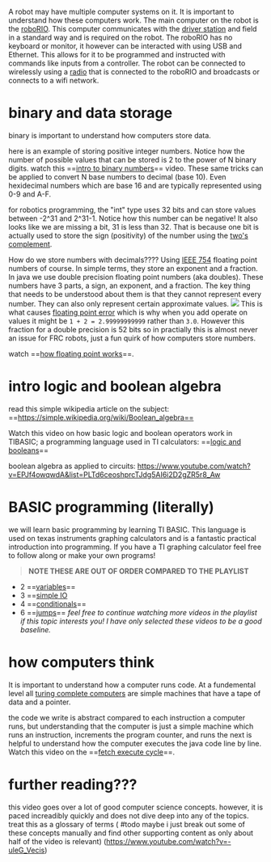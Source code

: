 A robot may have multiple computer systems on it. It is important to understand how these computers work. The main computer on the robot is the [roboRIO](https://docs.wpilib.org/en/stable/docs/software/roborio-info/roborio-introduction.html). This computer communicates with the [driver station](https://docs.wpilib.org/en/stable/docs/software/driverstation/driver-station.html) and field in a standard way and is required on the robot. The roboRIO has no keyboard or monitor, it however can be interacted with using USB and Ethernet. This allows for it to be programmed and instructed with commands like inputs from a controller. The robot can be connected to wirelessly using a [radio](https://docs.wpilib.org/en/stable/docs/zero-to-robot/step-3/radio-programming.html) that is connected to the roboRIO and broadcasts or connects to a wifi network.

# binary and data storage
binary is important to understand how computers store data. 

here is an example of storing positive integer numbers. Notice how the number of possible values that can be stored is 2 to the power of N binary digits. watch this ==[intro to binary numbers](https://www.youtube.com/watch?v=kTcpd4ef2lU)== video. These same tricks can be applied to convert N base numbers to decimal (base 10). Even hexidecimal numbers which are base 16 and are typically represented using 0-9 and A-F.

for robotics programming, the "int" type uses 32 bits and can store values between -2^31 and 2^31-1. Notice how this number can be negative! It also looks like we are missing a bit, 31 is less than 32. That is because one bit is actually used to store the sign (positivity) of the number using the [two's complement](https://en.wikipedia.org/wiki/Two%27s_complement).

How do we store numbers with decimals???? Using [IEEE 754](https://en.wikipedia.org/wiki/IEEE_754) floating point numbers of course. In simple terms, they store an exponent and a fraction. In java we use double precision floating point numbers (aka doubles). These numbers have 3 parts, a sign, an exponent, and a fraction. The key thing that needs to be understood about them is that they cannot represent every number. They can also only represent certain approximate values.
<img style="background-color: white;" src="https://upload.wikimedia.org/wikipedia/commons/thumb/a/a9/IEEE_754_Double_Floating_Point_Format.svg/927px-IEEE_754_Double_Floating_Point_Format.svg.png">
This is what causes [floating point error](https://en.wikipedia.org/wiki/Floating-point_arithmetic#Accuracy_problems) which is why when you add operate on values it might be `1 + 2 = 2.99999999999` rather than `3.0`. However this fraction for a double precision is 52 bits so in practially this is almost never an issue for FRC robots, just a fun quirk of how computers store numbers.

watch ==[how floating point works](https://www.youtube.com/watch?v=dQhj5RGtag0)==.

# intro logic and boolean algebra
read this simple wikipedia article on the subject: ==https://simple.wikipedia.org/wiki/Boolean_algebra==

Watch this video on how basic logic and boolean operators work in TIBASIC; a programming language used in TI calculators: ==[logic and booleans](https://www.youtube.com/watch?v=Quj9GbHJexQ&list=PLLEIJPZzZdY1hxnh2k9SL1aEM4aoG80SV&index=5)==

boolean algebra as applied to circuits: https://www.youtube.com/watch?v=EPJf4owqwdA&list=PLTd6ceoshprcTJdg5AI6i2D2gZR5r8_Aw


# BASIC programming (literally)
we will learn basic programming by learning TI BASIC. This language is used on texas instruments graphing calculators and is a fantastic practical introduction into programming. If you have a TI graphing calculator feel free to follow along or make your own programs!

> **NOTE THESE ARE OUT OF ORDER COMPARED TO THE PLAYLIST**
- 2 ==[variables](https://www.youtube.com/watch?v=BBc7GJLjzQA&list=PLLEIJPZzZdY1hxnh2k9SL1aEM4aoG80SV&index=2)==
- 3 ==[simple IO](https://www.youtube.com/watch?v=QJFhjnSNnYQ&list=PLLEIJPZzZdY1hxnh2k9SL1aEM4aoG80SV&index=3)
- 4 ==[conditionals](https://www.youtube.com/watch?v=Qsg9AqfC4z0&list=PLLEIJPZzZdY1hxnh2k9SL1aEM4aoG80SV&index=4)==
- 6 ==[jumps](https://www.youtube.com/watch?v=4HfPeuUjJkE&list=PLLEIJPZzZdY1hxnh2k9SL1aEM4aoG80SV&index=6)==
*feel free to continue watching more videos in the playlist if this topic interests you! I have only selected these videos to be a good baseline.*

# how computers think
It is important to understand how a computer runs code. At a fundemental level all [turing complete computers](https://www.youtube.com/watch?v=AqNDk_UJW4k) are simple machines that have a tape of data and a pointer. 

the code we write is abstract compared to each instruction a computer runs, but understanding that the computer is just a simple machine which runs an instruction, increments the program counter, and runs the next is helpful to understand how the computer executes the java code line by line. Watch this video on the ==[fetch execute cycle](https://youtu.be/Z5JC9Ve1sfI)==.

# further reading???
this video goes over a lot of good computer science concepts. however, it is paced increadibly quickly and does not dive deep into any of the topics. treat this as a glossary of terms ( #todo maybe i just break out some of these concepts manually and find other supporting content as only about half of the video is relevant) (https://www.youtube.com/watch?v=-uleG_Vecis)